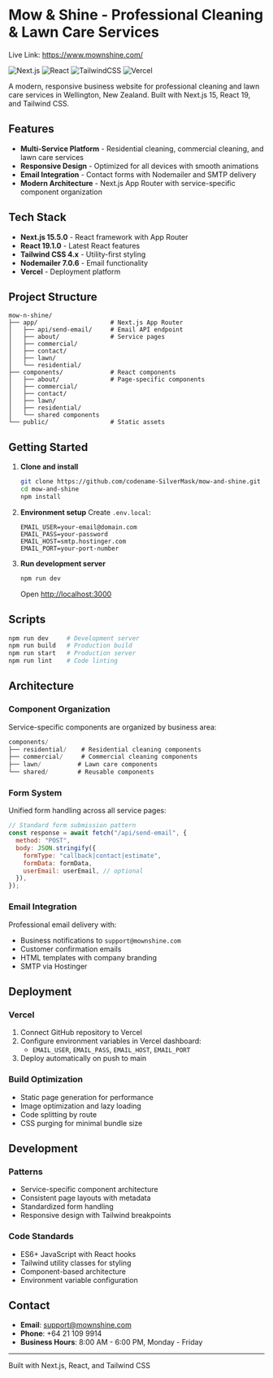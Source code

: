 # Mow & Shine - Professional Cleaning & Lawn Care Services

Live Link: https://www.mownshine.com/

![Next.js](https://img.shields.io/badge/Next.js-15.5.0-black)
![React](https://img.shields.io/badge/React-19.1.0-blue)
![TailwindCSS](https://img.shields.io/badge/Tailwind-4.x-38bdf8)
![Vercel](https://img.shields.io/badge/Deployed%20on-Vercel-000000)

A modern, responsive business website for professional cleaning and lawn care services in Wellington, New Zealand. Built with Next.js 15, React 19, and Tailwind CSS.

## Features

- **Multi-Service Platform** - Residential cleaning, commercial cleaning, and lawn care services
- **Responsive Design** - Optimized for all devices with smooth animations
- **Email Integration** - Contact forms with Nodemailer and SMTP delivery
- **Modern Architecture** - Next.js App Router with service-specific component organization

## Tech Stack

- **Next.js 15.5.0** - React framework with App Router
- **React 19.1.0** - Latest React features
- **Tailwind CSS 4.x** - Utility-first styling
- **Nodemailer 7.0.6** - Email functionality
- **Vercel** - Deployment platform

## Project Structure

```
mow-n-shine/
├── app/                    # Next.js App Router
│   ├── api/send-email/     # Email API endpoint
│   ├── about/              # Service pages
│   ├── commercial/
│   ├── contact/
│   ├── lawn/
│   └── residential/
├── components/             # React components
│   ├── about/              # Page-specific components
│   ├── commercial/
│   ├── contact/
│   ├── lawn/
│   ├── residential/
│   └── shared components
└── public/                 # Static assets
```

## Getting Started

1. **Clone and install**

   ```bash
   git clone https://github.com/codename-SilverMask/mow-and-shine.git
   cd mow-and-shine
   npm install
   ```

2. **Environment setup**
   Create `.env.local`:

   ```env
   EMAIL_USER=your-email@domain.com
   EMAIL_PASS=your-password
   EMAIL_HOST=smtp.hostinger.com
   EMAIL_PORT=your-port-number
   ```

3. **Run development server**
   ```bash
   npm run dev
   ```
   Open [http://localhost:3000](http://localhost:3000)

## Scripts

```bash
npm run dev     # Development server
npm run build   # Production build
npm run start   # Production server
npm run lint    # Code linting
```

## Architecture

### Component Organization

Service-specific components are organized by business area:

```javascript
components/
├── residential/    # Residential cleaning components
├── commercial/     # Commercial cleaning components
├── lawn/          # Lawn care components
└── shared/        # Reusable components
```

### Form System

Unified form handling across all service pages:

```javascript
// Standard form submission pattern
const response = await fetch("/api/send-email", {
  method: "POST",
  body: JSON.stringify({
    formType: "callback|contact|estimate",
    formData: formData,
    userEmail: userEmail, // optional
  }),
});
```

### Email Integration

Professional email delivery with:

- Business notifications to `support@mownshine.com`
- Customer confirmation emails
- HTML templates with company branding
- SMTP via Hostinger

## Deployment

### Vercel

1. Connect GitHub repository to Vercel
2. Configure environment variables in Vercel dashboard:
   - `EMAIL_USER`, `EMAIL_PASS`, `EMAIL_HOST`, `EMAIL_PORT`
3. Deploy automatically on push to main

### Build Optimization

- Static page generation for performance
- Image optimization and lazy loading
- Code splitting by route
- CSS purging for minimal bundle size

## Development

### Patterns

- Service-specific component architecture
- Consistent page layouts with metadata
- Standardized form handling
- Responsive design with Tailwind breakpoints

### Code Standards

- ES6+ JavaScript with React hooks
- Tailwind utility classes for styling
- Component-based architecture
- Environment variable configuration

## Contact

- **Email**: support@mownshine.com
- **Phone**: +64 21 109 9914
- **Business Hours**: 8:00 AM - 6:00 PM, Monday - Friday

---

Built with Next.js, React, and Tailwind CSS

